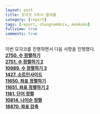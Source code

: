 ```yaml
---
layout: post
title: 모각코 5차시 결과물
category: [report]
tags: [report, chungnamUniv, mokkoko]
fullview: true
comments: true
---
```

이번 모각코를 진행하면서 다음 사항을 진행했다.  
**[2750. 수 정렬하기](https://fault2000.github.io/algorithm/2022/01/26/baekjoon-2750.html)**  
**[2751. 수 정렬하기 2](https://fault2000.github.io/algorithm/2022/01/26/baekjoon-2751.html)**  
**[10989. 수 정렬하기 3](https://fault2000.github.io/algorithm/2022/01/26/baekjoon-10989.html)**  
**[1427. 소트인사이드](https://fault2000.github.io/algorithm/2022/01/26/baekjoon-1427.html)**  
**[11650. 좌표 정렬하기](https://fault2000.github.io/algorithm/2022/01/26/baekjoon-11650.html)**  
**[11651. 좌표 정렬하기 2](https://fault2000.github.io/algorithm/2022/01/26/baekjoon-11651.html)**  
**[1181. 단어 정렬](https://fault2000.github.io/algorithm/2022/01/26/baekjoon-1181.html)**  
**[10814. 나이순 정렬](https://fault2000.github.io/algorithm/2022/01/26/baekjoon-10814.html)**  
**[18870. 좌표 압축](https://fault2000.github.io/algorithm/2022/01/26/baekjoon-18870.html)**  
